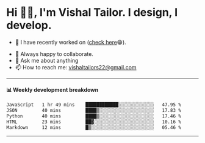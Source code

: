 # Hi 👋🏻, I'm Vishal Tailor. I design, I develop.

- 🔭 I have recently worked on ([check here](https://vishaltailor.com)😁).
<!-- - 🎦 Currently watching: JavaScript: The Hard Parts By Will Sentance. -->
- 👯 Always happy to collaborate.
- 💬 Ask me about anything
- 📫 How to reach me: <a href="mailto:vishaltailors22@gmail.com">vishaltailors22@gmail.com</a>

<hr /> 
<h4>📊 Weekly development breakdown</h4>
<!--START_SECTION:waka-->

```txt
JavaScript   1 hr 49 mins    ████████████░░░░░░░░░░░░░   47.95 %
JSON         40 mins         ████▒░░░░░░░░░░░░░░░░░░░░   17.83 %
Python       40 mins         ████▒░░░░░░░░░░░░░░░░░░░░   17.46 %
HTML         23 mins         ██▓░░░░░░░░░░░░░░░░░░░░░░   10.16 %
Markdown     12 mins         █▒░░░░░░░░░░░░░░░░░░░░░░░   05.46 %
```

<!--END_SECTION:waka-->
<hr /> 

<!-- ![](./profile-3d-contrib/profile-green-animate.svg) -->

